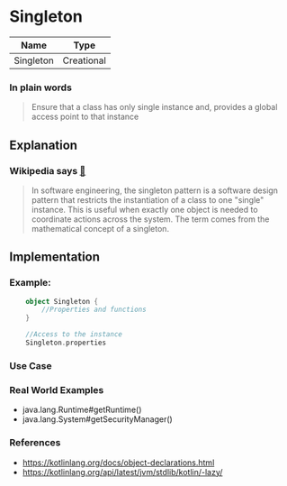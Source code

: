 # Singleton 

|Name|Type|
|---|---|
|Singleton|Creational|

### In plain words
>Ensure that a class has only single instance and, provides a global access point to that instance

## Explanation

<about design pattern>

### Wikipedia says [🔗](https://en.wikipedia.org/wiki/Singleton_pattern) 
>In software engineering, the singleton pattern is a software design pattern
>that restricts the instantiation of a class to one "single" instance.
>This is useful when exactly one object is needed to coordinate actions across the system.
>The term comes from the mathematical concept of a singleton.

## Implementation

<about kotlin>

### Example:
```kotlin
    object Singleton {
        //Properties and functions
    }
```
```kotlin
    //Access to the instance
    Singleton.properties
```

### Use Case


### Real World Examples

- java.lang.Runtime#getRuntime()
- java.lang.System#getSecurityManager()


### References

- https://kotlinlang.org/docs/object-declarations.html
- https://kotlinlang.org/api/latest/jvm/stdlib/kotlin/-lazy/
